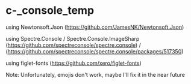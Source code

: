 # c-_console_temp

using Newtonsoft.Json
(https://github.com/JamesNK/Newtonsoft.Json)

using Spectre.Console / Spectre.Console.ImageSharp
(https://github.com/spectreconsole/spectre.console) / (https://github.com/spectreconsole/spectre.console/packages/517350)

using figlet-fonts
(https://github.com/xero/figlet-fonts)

Note:
Unfortunately, emojis don't work, maybe I'll fix it in the near future
